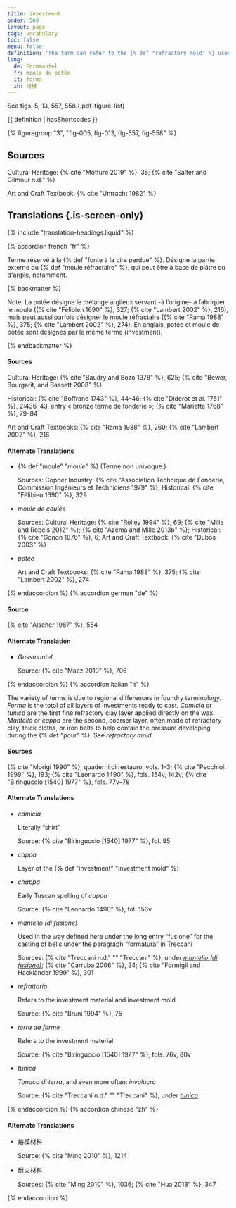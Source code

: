 ```yaml
---
title: investment
order: 560
layout: page
tags: vocabulary
toc: false
menu: false
definition: 'The term can refer to the {% def "refractory mold" %} used in the {% def "lost-wax casting" %} process or to the material used to make that mold. It also denotes the process of coating or embedding the wax {% def "model" %} in this material and is applicable to clay-based, plaster-based, and ceramic shell molds. In all of these, the first layers have a special, fine consistency that is designed to pick up the detail and avoid problems during casting; the later layers are coarser. Clay-based investment may also be referred to as “loam.” The investment is destroyed to free the {% def "bronze" "cast bronze" %}.'
lang:
  de: Formmantel
  fr: moule de potée
  it: forma
  zh: 熔模
---
```


See figs. 5, 13, 557, 558.{.pdf-figure-list}

{{ definition | hasShortcodes }}

{% figuregroup "3", "fig-005, fig-013, fig-557, fig-558" %}

## Sources

Cultural Heritage: {% cite "Motture 2019" %}, 35; {% cite "Salter and Gilmour n.d." %}

Art and Craft Textbook: {% cite "Untracht 1982" %}

## Translations {.is-screen-only}

<div class="accordion">
{% include "translation-headings.liquid" %}

{% accordion french "fr" %}

Terme réservé à la {% def "fonte à la cire perdue" %}. Désigne la partie externe du {% def "moule réfractaire" %}, qui peut être à base de plâtre ou d'argile, notamment.

{% backmatter %}

Note: La potée désigne le mélange argileux servant -à l’origine- à fabriquer le moule ({% cite "Félibien 1690" %}, 327; {% cite "Lambert 2002" %}, 216), mais peut aussi parfois désigner le moule réfractaire ({% cite "Rama 1988" %}, 375; {% cite "Lambert 2002" %}, 274). En anglais, potée et moule de potée sont désignés par le même terme (investment).

{% endbackmatter %}

#### Sources

Cultural Heritage: {% cite "Baudry and Bozo 1978" %}, 625; {% cite "Bewer, Bourgarit, and Bassett 2008" %}

Historical: {% cite "Boffrand 1743" %}, 44–46; {% cite "Diderot et al. 1751" %}, 2:436–43, entry « bronze terme de fonderie »; {% cite "Mariette 1768" %}, 79–84

Art and Craft Textbooks: {% cite "Rama 1988" %}, 260; {% cite "Lambert 2002" %}, 216

#### Alternate Translations

- {% def "moule" "*moule*" %} (Terme non univoque.)

    Sources: Copper Industry: {% cite "Association Technique de Fonderie, Commission Ingénieurs et Techniciens 1979" %}; Historical: {% cite "Félibien 1690" %}, 329

- *moule de coulée*

    Sources: Cultural Heritage: {% cite "Rolley 1994" %}, 69; {% cite "Mille and Robcis 2012" %}; {% cite "Azéma and Mille 2013b" %}; Historical: {% cite "Gonon 1876" %}, 6; Art and Craft Textbook: {% cite "Dubos 2003" %}

- *potée*

    Art and Craft Textbooks: {% cite "Rama 1988" %}, 375; {% cite "Lambert 2002" %}, 274

{% endaccordion %}
{% accordion german "de" %}

#### Source

{% cite "Alscher 1987" %}, 554

#### Alternate Translation

- *Gussmantel*

    Source: {% cite "Maaz 2010" %}, 706

{% endaccordion %}
{% accordion italian "it" %}

The variety of terms is due to regional differences in foundry terminology. *Forma* is the total of all layers of investments ready to cast. *Camicia* or *tunica* are the first fine refractory clay layer applied directly on the wax. *Mantello* or *cappa* are the second, coarser layer, often made of refractory clay, thick cloths, or iron belts to help contain the pressure developing during the {% def "pour" %}. See *refractory mold*.

#### Sources

{% cite "Morigi 1990" %}, quaderni di restauro, vols. 1–3; {% cite "Pecchioli 1999" %}, 193; {% cite "Leonardo 1490" %}, fols. 154v, 142v; {% cite "Biringuccio [1540] 1977" %}, fols. 77v–78

#### Alternate Translations

- *camicia*

    Literally “shirt”

    Source: {% cite "Biringuccio [1540] 1977" %}, fol. 95

- *cappa*

    Layer of the {% def "investment" "investment mold" %}

- *chappa*

    Early Tuscan spelling of *cappa*

    Source: {% cite "Leonardo 1490" %}, fol. 156v

- *mantello (di fusione)*

    Used in the way defined here under the long entry “fusione” for the casting of bells under the paragraph “formatura” in Treccani

    Sources: {% cite "Treccani n.d." "" "Treccani" %}, under [*mantello (di fusione)*](https://www.treccani.it/enciclopedia/fusione_%28Enciclopedia-Italiana%29/); {% cite "Carruba 2006" %}, 24; {% cite "Formigli and Hackländer 1999" %}, 301

- *refrattario*

    Refers to the investment material and investment mold

    Source: {% cite "Bruni 1994" %}, 75

- *terra da forme*

    Refers to the investment material

    Source: {% cite "Biringuccio [1540] 1977" %}, fols. 76v, 80v

- *tunica*

    *Tonaca di terra*, and even more often: *involucro*

    Source: {% cite "Treccani n.d." "" "Treccani" %}, under [*tunica*](https://www.treccani.it/enciclopedia/fusione_%28Enciclopedia-Italiana%29/)

{% endaccordion %}
{% accordion chinese "zh" %}

#### Alternate Translations

- <span lang="zh">熔模材料</span>

    Source: {% cite "Ming 2010" %}, 1214

- <span lang="zh">耐火材料</span>

    Sources: {% cite "Ming 2010" %}, 1036; {% cite "Hua 2013" %}, 347

{% endaccordion %}

</div>
